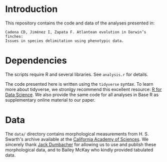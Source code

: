 # Introduction

This repository contains the code and data of the analyses presented in:

    Cadena CD, Jiménez I, Zapata F. Atlantean evolution in Darwin’s finches: 
    Issues in species delimitation using phenotypic data.


# Dependencies

The scripts require R and several libraries. See `analysis.r` for details.

The code presented here is written using the `tidyverse` syntax. To learn more about tidyverse, we stronlgy recommend this excellent resource: [R for Data Science](http://r4ds.had.co.nz). We also provide the same code for all analyses in Base R as supplementary online material to our paper. 

# Data

The `data/` directory contains morphological measurements from H. S. Swarth's archive available at the [California Academy of Sciences](http://www.calacademy.org). We sincerely thank [Jack Dumbacher](http://www.jackdumbacher.com) for allowing us to use and publish these morphological data, and to Bailey McKay who kindly provided tabulated data.
